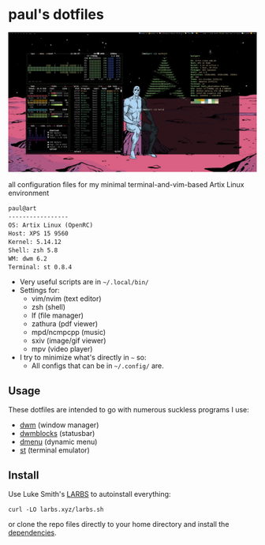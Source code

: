# paul's dotfiles
![system2021](.local/share/artix2021.png)

all configuration files for my minimal terminal-and-vim-based Artix Linux environment

```txt
paul@art
----------------- 
OS: Artix Linux (OpenRC)
Host: XPS 15 9560
Kernel: 5.14.12
Shell: zsh 5.8
WM: dwm 6.2
Terminal: st 0.8.4
```

- Very useful scripts are in `~/.local/bin/`
- Settings for:
	- vim/nvim (text editor)
	- zsh (shell)
	- lf (file manager)
	- zathura (pdf viewer)
	- mpd/ncmpcpp (music)
	- sxiv (image/gif viewer)
	- mpv (video player)
- I try to minimize what's directly in `~` so:
	- All configs that can be in `~/.config/` are.

## Usage

These dotfiles are intended to go with numerous suckless programs I use:

- [dwm](https://github.com/paulphys/dwm) (window manager)
- [dwmblocks](https://github.com/paulphys/dwmblocks) (statusbar)
- [dmenu](https://github.com/paulphys/dmenu) (dynamic menu)
- [st](https://github.com/paulphys/st) (terminal emulator)

## Install

Use Luke Smith's [LARBS](https://larbs.xyz) to autoinstall everything:

```
curl -LO larbs.xyz/larbs.sh
```

or clone the repo files directly to your home directory and install the
[dependencies](https://github.com/LukeSmithxyz/LARBS/blob/master/progs.csv).
